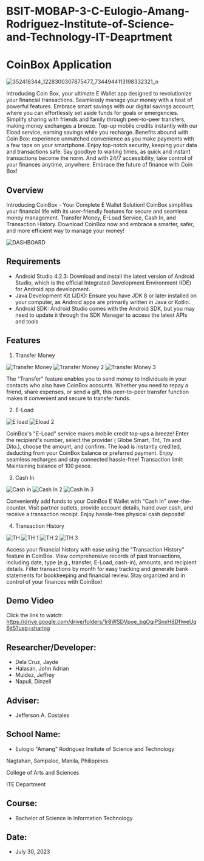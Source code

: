 # BSIT-MOBAP-3-C-Eulogio-Amang-Rodriguez-Institute-of-Science-and-Technology-IT-Deaprtment
# CoinBox Application
![352418344_1228300307875477_7344944113198332321_n](https://github.com/Dinzell1/BSIT-MOBAP-3-C-Eulogio-Amang-Rodriguez-Institute-of-Science-and-Technology-IT-Deaprtment/assets/140863403/0b3efa68-ba7f-4051-8e19-510de3a39eaf)

Introducing Coin Box, your ultimate E Wallet app designed to revolutionize your financial transactions. Seamlessly manage your money with a host of powerful features. Embrace smart savings with our digital savings account, where you can effortlessly set aside funds for goals or emergencies. Simplify sharing with friends and family through peer-to-peer transfers, making money exchanges a breeze. Top-up mobile credits instantly with our Eload service, earning savings while you recharge.
Benefits abound with Coin Box: experience unmatched convenience as you make payments with a few taps on your smartphone. Enjoy top-notch security, keeping your data and transactions safe. Say goodbye to waiting times, as quick and instant transactions become the norm. And with 24/7 accessibility, take control of your finances anytime, anywhere. Embrace the future of finance with Coin Box!
## Overview

Introducing CoinBox - Your Complete E Wallet Solution! CoinBox simplifies your financial life with its user-friendly features for secure and seamless money management. Transfer Money, E-Load Service, Cash In, and Transaction History. Download CoinBox now and embrace a smarter, safer, and more efficient way to manage your money!

![DASHBOARD](https://github.com/Dinzell1/BSIT-MOBAP-3-C-Eulogio-Amang-Rodriguez-Institute-of-Science-and-Technology-IT-Deaprtment/assets/140863403/da804035-8e1e-41e2-961d-4241e175a361)

## Requirements
- Android Studio 4.2.3: Download and install the latest version of Android Studio, which is the official Integrated Development Environment (IDE) for Android app development.
- Java Development Kit (JDK): Ensure you have JDK 8 or later installed on your computer, as Android apps are primarily written in Java or Kotlin.
- Android SDK: Android Studio comes with the Android SDK, but you may need to update it through the SDK Manager to access the latest APIs and tools

## Features
1. Transfer Money

![Transfer Money](https://github.com/Dinzell1/BSIT-MOBAP-3-C-Eulogio-Amang-Rodriguez-Institute-of-Science-and-Technology-IT-Deaprtment/assets/140863403/8663ddb9-e00d-445e-86ab-61afefef816a)
![Transfer Money 2 ](https://github.com/Dinzell1/BSIT-MOBAP-3-C-Eulogio-Amang-Rodriguez-Institute-of-Science-and-Technology-IT-Deaprtment/assets/140863403/186aec68-e395-4262-92b0-ffcbd7eff362)
![Transfer Money 3](https://github.com/Dinzell1/BSIT-MOBAP-3-C-Eulogio-Amang-Rodriguez-Institute-of-Science-and-Technology-IT-Deaprtment/assets/140863403/07ff23b9-283f-40eb-ab40-043fab7c783b)


The &quot;Transfer&quot; feature enables you to send money to individuals
in your contacts who also have CoinBox accounts. Whether you need to repay a
friend, share expenses, or send a gift, this peer-to-peer transfer function makes it
convenient and secure to transfer funds.

2. E-Load

![E load ](https://github.com/Dinzell1/BSIT-MOBAP-3-C-Eulogio-Amang-Rodriguez-Institute-of-Science-and-Technology-IT-Deaprtment/assets/140863403/03258e0f-ffb4-4cc0-a7c0-361792566733)
![Eload 2](https://github.com/Dinzell1/BSIT-MOBAP-3-C-Eulogio-Amang-Rodriguez-Institute-of-Science-and-Technology-IT-Deaprtment/assets/140863403/a11fedb8-6bb8-4148-b33b-576f54cabdaa)

CoinBox's "E-Load" service makes mobile credit top-ups a breeze! Enter the recipient's number, select the provider ( Globe Smart, Tnt, Tm and Dito.), choose the amount, and confirm. The load is instantly credited, deducting from your CoinBox balance or preferred payment. Enjoy seamless recharges and stay connected hassle-free! Transaction limit: Maintaining balance of 100 pesos.

3. Cash In

![Cash in](https://github.com/Dinzell1/BSIT-MOBAP-3-C-Eulogio-Amang-Rodriguez-Institute-of-Science-and-Technology-IT-Deaprtment/assets/140863403/30fb4319-5a38-42f9-9966-82468046062a)
![Cash In 2 ](https://github.com/Dinzell1/BSIT-MOBAP-3-C-Eulogio-Amang-Rodriguez-Institute-of-Science-and-Technology-IT-Deaprtment/assets/140863403/061dc788-be79-4a29-8c7b-3e991576e099)
![Cash In 3](https://github.com/Dinzell1/BSIT-MOBAP-3-C-Eulogio-Amang-Rodriguez-Institute-of-Science-and-Technology-IT-Deaprtment/assets/140863403/bcbe4dc2-b97d-402e-854b-56debe5198eb)

Conveniently add funds to your CoinBox E Wallet with "Cash In" over-the-counter. Visit partner outlets, provide account details, hand over cash, and receive a transaction receipt. Enjoy hassle-free physical cash deposits!

4. Transaction History

![TH ](https://github.com/Dinzell1/BSIT-MOBAP-3-C-Eulogio-Amang-Rodriguez-Institute-of-Science-and-Technology-IT-Deaprtment/assets/140863403/d82f9bf7-bfda-4899-9acc-d31e3f8bb4f2)
![TH 1](https://github.com/Dinzell1/BSIT-MOBAP-3-C-Eulogio-Amang-Rodriguez-Institute-of-Science-and-Technology-IT-Deaprtment/assets/140863403/84ce41a8-4d00-421b-8b61-53e88579b736)
![TH 2](https://github.com/Dinzell1/BSIT-MOBAP-3-C-Eulogio-Amang-Rodriguez-Institute-of-Science-and-Technology-IT-Deaprtment/assets/140863403/0d1ebc06-fd06-4c86-8d53-d842e701cf00)
![TH 3](https://github.com/Dinzell1/BSIT-MOBAP-3-C-Eulogio-Amang-Rodriguez-Institute-of-Science-and-Technology-IT-Deaprtment/assets/140863403/ae507952-3b77-4ca6-828a-4963ef52ca9e)

Access your financial history with ease using the "Transaction History" feature in CoinBox. View comprehensive records of past transactions, including date, type (e.g., transfer, E-Load, cash-in), amounts, and recipient details. Filter transactions by month for easy tracking and generate bank statements for bookkeeping and financial review. Stay organized and in control of your finances with CoinBox!

## Demo Video

Click the link to watch: https://drive.google.com/drive/folders/1r8WSDVpoe_bgOgiPSnxH8DfIweUq6jt5?usp=sharing

## Researcher/Developer:

- Dela Cruz, Jayde
- Halasan, John Adrian
- Muldez, Jeffrey
- Napuli, Dinzell

## Adviser:

- Jefferson A. Costales

## School Name:

- Eulogio "Amang" Rodriguez Insitute of Science and Technology

Nagtahan, Sampaloc, Manila, Philippines

College of Arts and Sciences

ITE Department

## Course:

- Bachelor of Science in Information Technology

## Date:

- July 30, 2023



